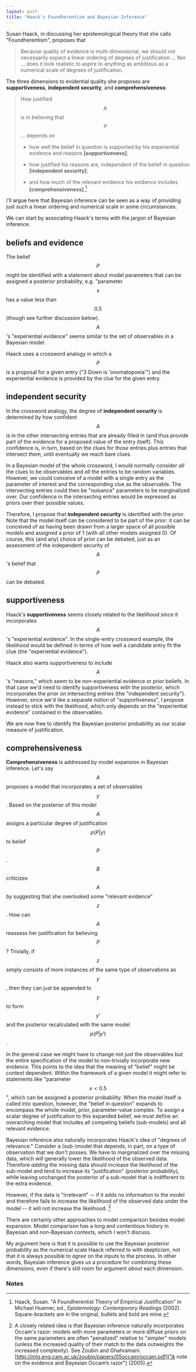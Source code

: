 ```yaml
---
layout: post
title: "Haack's Foundherentism and Bayesian Inference"
---
```


Susan Haack, in discussing her epistemological theory that she
calls "Foundherentism", proposes that

> Because quality of evidence is multi-dimensional, we should not
> necessarily expect a linear ordering of degrees of justification
> ... Nor ... does it look realistic to aspire to anything as
> ambitious as a numerical scale of degrees of justification.

The three dimensions to evidential quality she proposes are
**supportiveness**, **independent security**, and
**comprehensiveness**:

> How justified $$A$$ is in believing that $$P$$ ... depends on
>
> * how well the belief in question is supported by his experiential
> evidence and reasons **[supportiveness]**;
>
> * how justified his reasons are, independent of the belief in question
> **[independent security]**;
>
> * and how much of the relevant evidence his evidence includes
>**[comprehensiveness]**.[^haack]

[^haack]: Haack, Susan. "A Foundherentist Theory of Empirical
    Justification" in Michael Huemer, ed., *Epistemology: Contemporary
    Readings* (2002). Square-brackets are in the original, bullets
    and bold are mine.

I'll argue here that Bayesian inference can be seen as a way of
providing just such a linear ordering and numerical scale in some
circumstances.

We can start by associating Haack's terms with the jargon of Bayesian
inference.

## beliefs and evidence

The belief $$P$$ might be identified with a statement about model
parameters that can be assigned a posterior probability,
e.g. "parameter $$x$$ has a value less than $$0.5$$ (though see
further discussion below). $$A$$'s "experiential evidence" seems
similar to the set of observables in a Bayesian model.

Haack uses a crossword analogy in which a $$P$$ is a proposal for a
given entry ("3 Down is 'onomatopoeia'") and the experiential evidence
is provided by the clue for the given entry.

## independent security

In the crossword analogy, the degree of **independent security** is
determined by how confident $$A$$ is in the other intersecting entries
that are already filled in (and thus provide part of the evidence for
a proposed value of the entry itself). This confidence is, in turn,
based on the clues for *those* entries plus entries that intersect
*them*, until eventually we reach bare clues.

In a Bayesian model of the whole crossword, I would normally consider
*all* the clues to be observables and *all* the entries to be random
variables. However, we could conceive of a model with a single entry
as the parameter of interest and the corresponding clue as the
observable. The intersecting entries could then be "nuisance"
parameters to be marginalized over. Our confidence in the intersecting
entries would be expressed as priors over their possible values.

Therefore, I propose that **independent security** is identified with
the prior. Note that the model itself can be considered to be part of
the prior: it can be conceived of as having been drawn from a larger
space of all possible models and assigned a prior of 1 (with all other
models assigned 0). Of course, this (and any) choice of prior can be
debated, just as an assessment of the independent security of $$A$$'s
belief that $$P$$ can be debated.

## supportiveness

Haack's **supportiveness** seems closely related to the likelihood
since it incorporates $$A$$'s "experiential evidence". In the
single-entry crossword example, the likelihood would be defined in
terms of how well a candidate entry fit the clue (the "experiential
evidence").

Haack also wants supportiveness to include $$A$$'s "reasons," which
seem to be non-experiential evidence or prior beliefs. In that case
we'd need to identify supportiveness with the posterior, which
incorporates the prior on intersecting entries (the "independent
security"). However, since we'd like a separate notion of
"supportiveness", I propose instead to stick with the likelihood,
which only depends on the "experiential evidence" contained in the
observables.

We are now free to identify the Bayesian posterior probability as our
scalar measure of justification.

## comprehensiveness

**Comprehensiveness** is addressed by model expansion in Bayesian
inference. Let's say $$A$$ proposes a model that incorporates a set of
observables $$y$$. Based on the posterior of this model $$A$$ assigns
a particular degree of justification $$p(P | y)$$ to belief
$$P$$. $$B$$ criticizes $$A$$ by suggesting that she overlooked some
"relevant evidence" $$z$$. How can $$A$$ reassess her justification
for believing $$P$$? Trivially, if $$z$$ simply consists of more
instances of the same type of observations as $$y$$, then they can
just be appended to $$y$$ to form $$y'$$ and the posterior
recalculated with the same model $$p(P | y')$$.

In the general case we might have to change not just the observables
but the entire specification of the model to non-trivially incorporate
new evidence. This points to the idea that the meaning of "belief"
might be context dependent. Within the framework of a given model it
might refer to statements like "parameter $$x < 0.5$$", which can be
assigned a posterior probability. When the model itself is called into
question, however, the "belief in question" expands to encompass the
whole model, prior, parameter-value complex. To assign a scalar degree
of justification to this expanded belief, we must define an
overarching model that includes all competing beliefs (sub-models) and
all relevant evidence.

Bayesian inference also naturally incorporates Haack's idea of
"degrees of relevance." Consider a (sub-)model that depends, in part,
on a type of observation that we don't posses. We have to marginalized
over the missing data, which will generally lower the likelihood of
the observed data. Therefore *adding* the missing data should increase
the likelihood of the sub-model and tend to increase its
"justification" (posterior probability), while leaving unchanged the
posterior of a sub-model that is indifferent to the extra evidence.

However, if the data is "irrelevant" -- if it adds no information to
the model and therefore fails to increase the likelihood of the
observed data under the model -- it will not increase the
likelihood. [^occam]

[^occam]: A closely related idea is that Bayesian inference naturally
    incorporates Occam's razor: models with more parameters or more
    diffuse priors on the same parameters are often "penalized"
    relative to "simpler" models (unless the increased quality of
    their match to the data outweights the increased complexity). See
    Zoubin and
    Ghahramani. [http://mlg.eng.cam.ac.uk/zoubin/papers/05occam/occam.pdf]("A
    note on the evidence and Bayesian Occam’s razor") (2005).

There are certainly other approaches to model comparison besides model
expansion. Model comparison has a long and contentious history in
Bayesian and non-Bayesian contexts, which I won't discuss.

My argument here is that it is possible to use the Bayesian posterior
probability as the numerical scale Haack referred to with skepticism,
not that it is always possible to *agree* on the inputs to the
process. In other words, Bayesian inference gives us a procedure for
combining these dimensions, even if there's still room for argument
*about* each dimension.

### Notes
